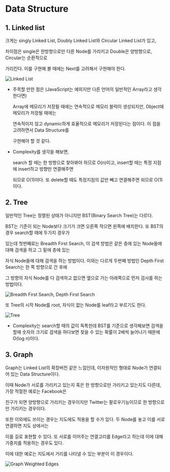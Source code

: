 # Data Structure

## 1. Linked list 

크게는 singly Linked List, Doubly Linked List와 Circular Linked List가 있고, 

차이점은 single은 한방향으로만 다른 Node를 가리키고 Double은 양방향으로, Circular는 순환적으로

가리킨다. 이를 구현해 볼 때에는 Next를 고려해서 구현해야 한다.

![Linked List](https://eeenthusiast.com//wp-content/uploads/2017/05/link-listmycomputerscience.net_.png)

- 주목할 만한 점은 (JavaScript는 예외지만 다른 언어의 일반적인 Array라고 생각한다면) 

  Array에 메모리가 저장될 때에는 연속적으로 메모리 블럭이 생성되지만, Object에 메모리가 저장될 때에는 

  연속적이지 않고 dynamic하게 효율적으로 메모리가 저장된다는 점이다. 이 점을 고려하면서 Data Structure를 

  구현해야 할 것 같다.

- Complexity를 생각을 해보면,

  search 할 때는 한 방향으로 찾아봐야 하므로 O(n)이고, insert할 때는 특정 지점에 insert하고 방향만 연결해주면 

  되므로 O(1)이다. 또 delete할 때도 특정지점의 값만 빼고 연결해주면 되므로 O(1)이다.

## 2. Tree

 일반적인 Tree는 정렬된 상태가 아니지만 BST(Binary Search Tree)는 다르다.

BST는 기준이 되는 Node보다 크기가 크면 오른쪽 작으면 왼쪽에 배치한다. 또 BST의 경우 search할 때에 두가지 경우가

있는데 첫번째로는 Breadth First Search, 이 검색 방법은 같은 층에 있는 Node들에 대해 검색을 하고 그 밑에 층에 있는 

자식 Node들에 대해 검색을 하는 방법이다. 이와는 다르게 두번째 방법인 Depth First Search는 한 쪽 방향으로 간 후에 

그 방향의 자식 Node를 다 검색하고 없으면 옆으로 가는 아래쪽으로 먼저 검사를 하는 방법이다. 

![Breadth First Search, Depth First Search](http://mishadoff.com/images/dfs/binary_tree_search.png)

또 Tree의 시작 Node를 root, 자식이 없는 Node를 leaf라고 부르기도 한다.

![Tree](https://koenig-media.raywenderlich.com/uploads/2016/07/BinaryTree.png)

- Complexity는 search할 때의 값이 독특한데 BST를 기준으로 생각해보면 검색을 할때 숫자의 크기로 검색을 하다보면 찾을 수 있는 확률이 2배씩 늘어나기 때문에 O(log n)이다.  

## 3. Graph

Graph는 Linked List의 확장버전 같은 느낌인데, 이차원적인 형태로 Node가 연결되어 있는 Data Structure이다.

이때 Node가 서로를 가리키고 있는지 혹은 한 방향으로만 가리키고 있는지도 다른데, 가장 적절한 예로는 Facebook은

친구가 되면 양방향으로 가리키는 경우이지만 Twitter는 팔로우기능이므로 한 방향으로만 가리키는 경우이다.

또한 이외에도 쓰이는 경우는 지도에도 적용을 할 수가 있다.  두 Node를 놓고 이를 서로 연결하면 지도 상에서는 

이를 길로 표현할 수 있다. 또 서로를 이어주는 연결고리를 Edge라고 하는데 이에 대해 가중치를 적용하는 경우도 있다. 

이에 대한 예로는 지도에서 거리를 나타낼 수 있는 부분이 이 경우이다. 

![Graph Weighted Edges](http://somethingk.com/main/wp-content/uploads/2017/06/CPT-Graphs-directed-weighted-ex1.svg_.png)

